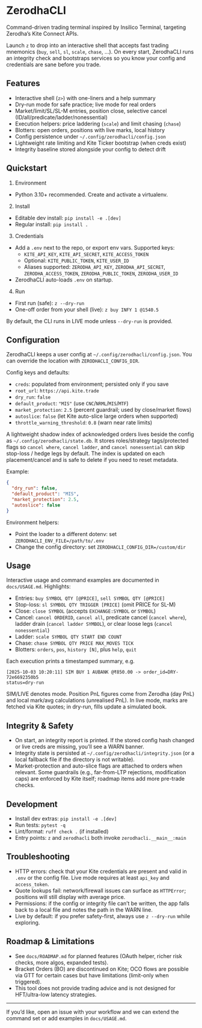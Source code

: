 # ZerodhaCLI

Command-driven trading terminal inspired by Insilico Terminal, targeting Zerodha’s Kite Connect APIs.

Launch `z` to drop into an interactive shell that accepts fast trading mnemonics (`buy`, `sell`, `sl`, `scale`, `chase`, …). On every start, ZerodhaCLI runs an integrity check and bootstraps services so you know your config and credentials are sane before you trade.

## Features

- Interactive shell (`z>`) with one-liners and a help summary
- Dry-run mode for safe practice; live mode for real orders
- Market/limit/SL/SL-M entries, position close, selective cancel (ID/all/predicate/ladder/nonessential)
- Execution helpers: price laddering (`scale`) and limit chasing (`chase`)
- Blotters: open orders, positions with live marks, local history
- Config persistence under `~/.config/zerodhacli/config.json`
- Lightweight rate limiting and Kite Ticker bootstrap (when creds exist)
- Integrity baseline stored alongside your config to detect drift

## Quickstart

1) Environment
- Python 3.10+ recommended. Create and activate a virtualenv.

2) Install
- Editable dev install: `pip install -e .[dev]`
- Regular install: `pip install .`

3) Credentials
- Add a `.env` next to the repo, or export env vars. Supported keys:
  - `KITE_API_KEY`, `KITE_API_SECRET`, `KITE_ACCESS_TOKEN`
  - Optional: `KITE_PUBLIC_TOKEN`, `KITE_USER_ID`
  - Aliases supported: `ZERODHA_API_KEY`, `ZERODHA_API_SECRET`, `ZERODHA_ACCESS_TOKEN`, `ZERODHA_PUBLIC_TOKEN`, `ZERODHA_USER_ID`
- ZerodhaCLI auto-loads `.env` on startup.

4) Run
- First run (safe): `z --dry-run`
- One-off order from your shell (live): `z buy INFY 1 @1540.5`

By default, the CLI runs in LIVE mode unless `--dry-run` is provided.

## Configuration

ZerodhaCLI keeps a user config at `~/.config/zerodhacli/config.json`. You can override the location with `ZERODHACLI_CONFIG_DIR`.

Config keys and defaults:
- `creds`: populated from environment; persisted only if you save
- `root_url`: `https://api.kite.trade`
- `dry_run`: `false`
- `default_product`: `"MIS"` (use `CNC`/`NRML`/`MIS`/`MTF`)
- `market_protection`: `2.5` (percent guardrail; used by close/market flows)
- `autoslice`: `false` (let Kite auto-slice large orders when supported)
- `throttle_warning_threshold`: `0.8` (warn near rate limits)

A lightweight shadow index of acknowledged orders lives beside the config as
`~/.config/zerodhacli/state.db`. It stores roles/strategy tags/protected flags so
`cancel where`, `cancel ladder`, and `cancel nonessential` can skip stop-loss /
hedge legs by default. The index is updated on each placement/cancel and is safe
to delete if you need to reset metadata.

Example:

```json
{
  "dry_run": false,
  "default_product": "MIS",
  "market_protection": 2.5,
  "autoslice": false
}
```

Environment helpers:
- Point the loader to a different dotenv: set `ZERODHACLI_ENV_FILE=/path/to/.env`
- Change the config directory: set `ZERODHACLI_CONFIG_DIR=/custom/dir`

## Usage

Interactive usage and command examples are documented in `docs/USAGE.md`. Highlights:

- Entries: `buy SYMBOL QTY [@PRICE]`, `sell SYMBOL QTY [@PRICE]`
- Stop-loss: `sl SYMBOL QTY TRIGGER [PRICE]` (omit PRICE for SL-M)
- Close: `close SYMBOL` (accepts `EXCHANGE:SYMBOL` or `SYMBOL`)
- Cancel: `cancel ORDERID`, `cancel all`, predicate cancel (`cancel where`), ladder drain (`cancel ladder SYMBOL`), or clear loose legs (`cancel nonessential`)
- Ladder: `scale SYMBOL QTY START END COUNT`
- Chase: `chase SYMBOL QTY PRICE MAX_MOVES TICK`
- Blotters: `orders`, `pos`, `history [N]`, plus `help`, `quit`

Each execution prints a timestamped summary, e.g.

```
[2025-10-03 10:20:11] SIM BUY 1 AUBANK @₹850.00 -> order_id=DRY-72e6692350b5
status=dry-run
```

SIM/LIVE denotes mode. Position PnL figures come from Zerodha (day PnL) and local mark/avg calculations (unrealised PnL). In live mode, marks are fetched via Kite quotes; in dry-run, fills update a simulated book.

## Integrity & Safety

- On start, an integrity report is printed. If the stored config hash changed or live creds are missing, you’ll see a WARN banner.
- Integrity state is persisted at `~/.config/zerodhacli/integrity.json` (or a local fallback file if the directory is not writable).
- Market-protection and auto-slice flags are attached to orders when relevant. Some guardrails (e.g., far-from-LTP rejections, modification caps) are enforced by Kite itself; roadmap items add more pre-trade checks.

## Development

- Install dev extras: `pip install -e .[dev]`
- Run tests: `pytest -q`
- Lint/format: `ruff check .` (if installed)
- Entry points: `z` and `zerodhacli` both invoke `zerodhacli.__main__:main`

## Troubleshooting

- HTTP errors: check that your Kite credentials are present and valid in `.env` or the config file. Live mode requires at least `api_key` and `access_token`.
- Quote lookups fail: network/firewall issues can surface as `HTTPError`; positions will still display with average price.
- Permissions: if the config or integrity file can’t be written, the app falls back to a local file and notes the path in the WARN line.
- Live by default: if you prefer safety-first, always use `z --dry-run` while exploring.

## Roadmap & Limitations

- See `docs/ROADMAP.md` for planned features (OAuth helper, richer risk checks, more algos, expanded tests).
- Bracket Orders (BO) are discontinued on Kite; OCO flows are possible via GTT for certain cases but have limitations (limit-only when triggered).
- This tool does not provide trading advice and is not designed for HFT/ultra-low latency strategies.

---

If you’d like, open an issue with your workflow and we can extend the command set or add examples in `docs/USAGE.md`.
